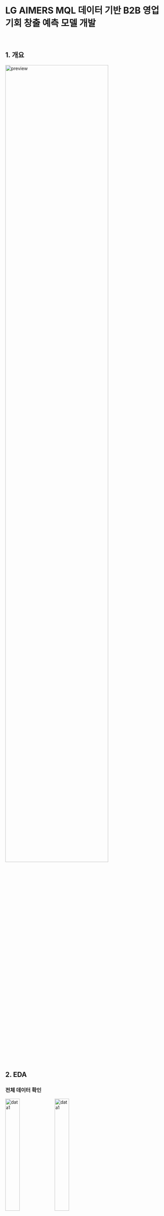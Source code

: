 # LG AIMERS MQL 데이터 기반 B2B 영업기회 창출 예측 모델 개발
<br/>

## 1. 개요
<img src="https://github.com/svng-zu/LG-AIMERS/assets/70852514/f4681e5c-4aca-4dfa-b662-43d839d82d16" alt="preview" width="80%" height="80%">
<br/>

## 2. EDA
### 전체 데이터 확인
<img src="https://github.com/svng-zu/LG-AIMERS/assets/70852514/9bae032e-b21f-42cf-bb43-fda2c30f461e" alt="data1" width="30%" height="30%">

<img src="https://github.com/svng-zu/LG-AIMERS/assets/70852514/06ec7602-f1b7-4223-9e87-240d15f620f9" alt="data1" width="30%" height="30%">
<img src="https://github.com/svng-zu/LG-AIMERS/assets/70852514/fc7496a8-71a4-4e15-9745-3ab54bb6fa59" alt="data1" width="50%" height="50%">

#### 타겟 컬럼인 is_converted 열의 True와 False의 비율이 약 11: 1로 불균형이 있음을 알 수 있음


### 범주형 변수
<img src="https://github.com/svng-zu/LG-AIMERS/assets/70852514/c3bd18ae-8371-4e30-8cad-2c185750fd4c" alt="data" width=30% height=30%>
<img src="https://github.com/svng-zu/LG-AIMERS/assets/70852514/ee3fd6df-0429-46b3-927c-ac8293a9e9bf" alt="data" width=30% height=30%>
<img src="https://github.com/svng-zu/LG-AIMERS/assets/70852514/fdb061c3-9a6c-4c4c-aa0f-f3c916246ef3" alt="data" width=30% height=30%>



### 수치형 변수
<img src="https://github.com/svng-zu/LG-AIMERS/assets/70852514/ccff87f9-e838-4de0-aec4-47fe1caab7e8" alt="data" width=50% height=50%>

### 상관계수
<img src="https://github.com/svng-zu/LG-AIMERS/assets/70852514/5d40481f-2a2b-4191-be82-bd957a022311" alt="data" width=50% height=50%>

## 3. 데이터 전처리

### 컬럼 삭제
<img src="https://github.com/svng-zu/LG-AIMERS/assets/70852514/9049ec65-a8b9-4362-b942-d3723b4bc1f9" alt="data" width=80% height=80%>

<img src="https://github.com/svng-zu/LG-AIMERS/assets/70852514/0b20e0d1-c783-4a7f-a6d9-bcb66c09792e" alt="data" width=70% height=70%>

#### 같은 의미의 다른 데이터는 같은 범주로 처리
-> etc, other, others -> etc
-> end-customer, end customer, end-user 등

#### 개수가 1개인 범주들을 기타 처리
-> 결측치와는 다르게 처리

#### 결측치 처리
-> 수치형 데이터는 0 대체해도 무방 했음
-> 범주형은 None이라는 문자열로 범주처럼 처리

<br/>
## 3. 모델링
### 모델 선택
#### autoML - pycaret 사용

pycaret
ML workflow을 자동화 하는 opensource library로 여러 머신러닝 task에서 사용하는 모델들을 하나의 환경에서 비교하고 튜닝하는 등 간단한 코드를 통해 편리하게 사용할 수 있도록 자동화환 라이브러리


# autoML 실행결과
<img src="https://github.com/svng-zu/LG-AIMERS/assets/70852514/1571c80d-74b2-40ce-bf06-91e4caea475e" alt="data" width=70% height=70%>

각 모델에 대해서 어떤 모델을, 몇 개를 조합할 것인지에 대한 실험이 필요

<br/>
## 4. 과적합 핸들링
<br/>
### 1. 언더샘플링
앞선 타겟 컬럼인 is_converted의 True와 False 값의 비율이 약 11:1로 클래스 불균형이 심한 상태.
이를 그대로 학습하게 되면 False 클래스에 편향된 모델이 되기 때문에 오버 샘플링 / 언더 샘플링을 진행
실험 결과 언더 샘플링의 F1-score가 더 높아 언더 샘플링을 진행
정보 손실의 위험 ---> 앙상블 + 보팅으로 해결
public score 0.6

### 2. 앙상블
여러개의 예측 모델을 결합하여 과적합을 줄이고 모델을 일반화하는 방법
앞서 고른 상위 5개 모델을 앙상블하여 모델 일반화 진행 함.

### 3. 모델 학습 시 편향되어 학습되는 요인 찾기
train 데이터에서 customer_idx = 25096 의 경우 영업 횟수 2421 모두 성공한 것으로 관측됨. train 데이터의 True 개수가 4850개 임을 생각하면 위 idx에 편향되어 학습된다고 판단했고, test 셋에는 이 idx가 없는 것을 확인하여 위 2421개 중 일부를 샘플링하여 과적합을 줄이려는 시도
pubilc score 0.7

### 4. Voting
언더 샘플링 시 정보손실의 문제가 있음.
False 데이터 54449 개를 랜덤 셔플 후, 모두 20등분하고 True와 합쳐 클래스 비율이 1:1인 데이터셋 20개를 생성.
각각 데이터셋의 모델에서의 결과를 확률로 받은 후 0, 1 클래스의 확률을 평균을 내어 최종 결과로 생성 (Soft voting)
public score 0.02 정도 상승을 보임

### 진행했던 AB test
<img src="https://github.com/svng-zu/LG-AIMERS/assets/70852514/c13ca29e-1cb5-4f1a-a44a-db35272ee936" alt="data" width=70% height=70%>

모델 학습은 GridSearch를 이용


<br/>
## 5. 결과
<br/>

### 모델 선택
앞서 선택한 5개 모델 중 5개, 3개, 1개로 나누어 앙상블 후 가장 public score가 높은 모델 선택
-> 'xgb' 1개 사용시 가장 성능이 높음.

### 최종 결과
Public Score : 0.75611
Final Score : 0.76485

844팀 중 63위로 본선 진출 실패 (30위 팀 Final Score : 0.78086)
